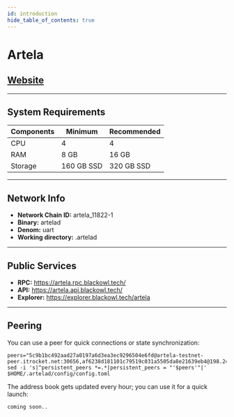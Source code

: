 ```yaml
---
id: introduction
hide_table_of_contents: true
---
```


# Artela

## [Website](https://artela.network/)

---

## **System Requirements**

| Components | Minimum      | **Recommended** |
|------------|--------------|-----------------|
| CPU        | 4            | 4               |
| RAM        | 8 GB         | 16 GB           |
| Storage    | 160 GB SSD   | 320 GB SSD      |

---

## **Network Info**

- **Network Chain ID:** artela_11822-1
- **Binary:** artelad
- **Denom:** uart
- **Working directory:** .artelad

---

## **Public Services**

- **RPC:** https://artela.rpc.blackowl.tech/
- **API:** https://artela.api.blackowl.tech/
- **Explorer:** https://explorer.blackowl.tech/artela

---

## **Peering**

You can use a peer for quick connections or state synchronization:

```shell
peers="5c9b1bc492aad27a0197a6d3ea3ec9296504e6fd@artela-testnet-peer.itrocket.net:30656,af6238d181101c79519c031a5505da8e21639eb4@198.244.253.85:36656,ca7c488938f0894de84e85062ba0cd362cadcf35@185.182.186.12:26656,64443d99b1ef819bbc27a291e8e82975d8297655@173.249.37.119:31756,2264c863bead1e2822c52d1b553becf9d8089855@[2400:8905::f03c:94ff:fecf:710]:26656,a612b2cff549d2cef974f5bf1de63bfb1f5396d9@31.220.85.89:26656,7e583fda2efbc30c7a1ce13727320fc99c17a26d@185.246.85.48:42656,daf1bfabfd3e0514188659942d854d8d09712986@[2a01:4f8:171:d6e::2]:23456,a27fec04636e9c67444e3d2dc57bfd389cfe69ca@5.78.113.161:45656,9e2fbfc4b32a1b013e53f3fc9b45638f4cddee36@47.254.66.177:26656,ab92c7390de5ced2989e19c207e265e9a34c29a2@128.199.107.27:45656"
sed -i 's|^persistent_peers *=.*|persistent_peers = "'$peers'"|' $HOME/.artelad/config/config.toml
```

The address book gets updated every hour; you can use it for a quick launch:

```shell
coming soon..
```
